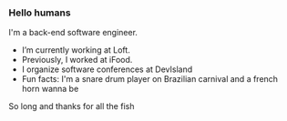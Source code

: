 ### Hello humans


I'm a back-end software engineer.

- I’m currently working at Loft.
- Previously, I worked at iFood.
- I organize software conferences at DevIsland
- Fun facts: I'm a snare drum player on Brazilian carnival and a french horn wanna be


So long and thanks for all the fish

